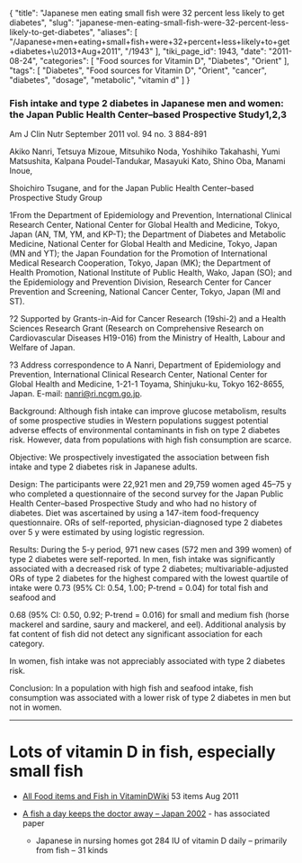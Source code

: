 {
    "title": "Japanese men eating small fish were 32 percent less likely to get diabetes",
    "slug": "japanese-men-eating-small-fish-were-32-percent-less-likely-to-get-diabetes",
    "aliases": [
        "/Japanese+men+eating+small+fish+were+32+percent+less+likely+to+get+diabetes+\u2013+Aug+2011",
        "/1943"
    ],
    "tiki_page_id": 1943,
    "date": "2011-08-24",
    "categories": [
        "Food sources for Vitamin D",
        "Diabetes",
        "Orient"
    ],
    "tags": [
        "Diabetes",
        "Food sources for Vitamin D",
        "Orient",
        "cancer",
        "diabetes",
        "dosage",
        "metabolic",
        "vitamin d"
    ]
}


### Fish intake and type 2 diabetes in Japanese men and women: the Japan Public Health Center–based Prospective Study1,2,3

Am J Clin Nutr September 2011 vol. 94 no. 3 884-891

Akiko Nanri,     Tetsuya Mizoue,     Mitsuhiko Noda,     Yoshihiko Takahashi,     Yumi Matsushita,     Kalpana Poudel-Tandukar,     Masayuki Kato,     Shino Oba,     Manami Inoue,

Shoichiro Tsugane, and   for the Japan Public Health Center–based Prospective Study Group

1From the Department of Epidemiology and Prevention, International Clinical Research Center, National Center for Global Health and Medicine, Tokyo, Japan (AN, TM, YM, and KP-T); the Department of Diabetes and Metabolic Medicine, National Center for Global Health and Medicine, Tokyo, Japan (MN and YT); the Japan Foundation for the Promotion of International Medical Research Cooperation, Tokyo, Japan (MK); the Department of Health Promotion, National Institute of Public Health, Wako, Japan (SO); and the Epidemiology and Prevention Division, Research Center for Cancer Prevention and Screening, National Cancer Center, Tokyo, Japan (MI and ST).

?2 Supported by Grants-in-Aid for Cancer Research (19shi-2) and a Health Sciences Research Grant (Research on Comprehensive Research on Cardiovascular Diseases H19-016) from the Ministry of Health, Labour and Welfare of Japan.

?3 Address correspondence to A Nanri, Department of Epidemiology and Prevention, International Clinical Research Center, National Center for Global Health and Medicine, 1-21-1 Toyama, Shinjuku-ku, Tokyo 162-8655, Japan. E-mail: nanri@ri.ncgm.go.jp.

Background: Although fish intake can improve glucose metabolism, results of some prospective studies in Western populations suggest potential adverse effects of environmental contaminants in fish on type 2 diabetes risk. However, data from populations with high fish consumption are scarce.

Objective: We prospectively investigated the association between fish intake and type 2 diabetes risk in Japanese adults.

Design: The participants were 22,921 men and 29,759 women aged 45–75 y who completed a questionnaire of the second survey for the Japan Public Health Center–based Prospective Study and who had no history of diabetes. Diet was ascertained by using a 147-item food-frequency questionnaire. ORs of self-reported, physician-diagnosed type 2 diabetes over 5 y were estimated by using logistic regression.

Results: During the 5-y period, 971 new cases (572 men and 399 women) of type 2 diabetes were self-reported. In men, fish intake was significantly associated with a decreased risk of type 2 diabetes; multivariable-adjusted ORs of type 2 diabetes for the highest compared with the lowest quartile of intake were 0.73 (95% CI: 0.54, 1.00; P-trend = 0.04) for total fish and seafood and 

0.68 (95% CI: 0.50, 0.92; P-trend = 0.016) for small and medium fish (horse mackerel and sardine, saury and mackerel, and eel). Additional analysis by fat content of fish did not detect any significant association for each category. 

In women, fish intake was not appreciably associated with type 2 diabetes risk.

Conclusion: In a population with high fish and seafood intake, fish consumption was associated with a lower risk of type 2 diabetes in men but not in women.

- - - - - - - 

# Lots of vitamin D in fish, especially small fish

* [All Food items and Fish in VitaminDWiki](https://www.VitaminDWiki.com/tiki-browse_categories.php?parentId=8&sort_mode=created_desc) 53 items Aug 2011

* [A fish a day keeps the doctor away – Japan 2002](/posts/a-fish-a-day-keeps-the-doctor-away-japan-2002) - has associated paper

   * Japanese in nursing homes got 284 IU of vitamin D daily – primarily from fish – 31 kinds